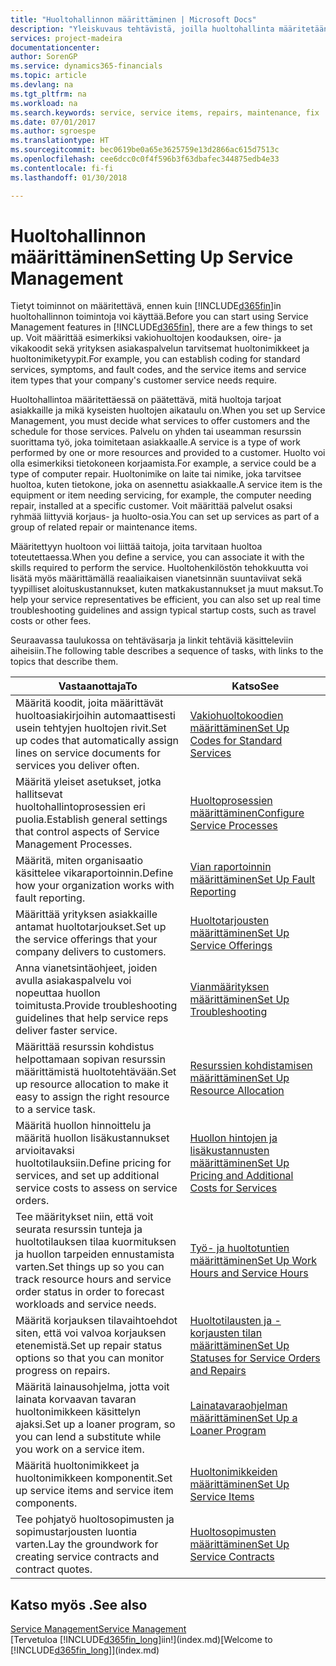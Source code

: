 ```yaml
---
title: "Huoltohallinnon määrittäminen | Microsoft Docs"
description: "Yleiskuvaus tehtävistä, joilla huoltohallinta määritetään organisaation huollon hallintatapaan sopivaksi."
services: project-madeira
documentationcenter: 
author: SorenGP
ms.service: dynamics365-financials
ms.topic: article
ms.devlang: na
ms.tgt_pltfrm: na
ms.workload: na
ms.search.keywords: service, service items, repairs, maintenance, fix
ms.date: 07/01/2017
ms.author: sgroespe
ms.translationtype: HT
ms.sourcegitcommit: bec0619be0a65e3625759e13d2866ac615d7513c
ms.openlocfilehash: cee6dcc0c0f4f596b3f63dbafec344875edb4e33
ms.contentlocale: fi-fi
ms.lasthandoff: 01/30/2018

---
```


# <a name="setting-up-service-management"></a><span data-ttu-id="bdb5a-103">Huoltohallinnon määrittäminen</span><span class="sxs-lookup"><span data-stu-id="bdb5a-103">Setting Up Service Management</span></span>
<span data-ttu-id="bdb5a-104">Tietyt toiminnot on määritettävä, ennen kuin [!INCLUDE[d365fin](includes/d365fin_md.md)]in huoltohallinnon toimintoja voi käyttää.</span><span class="sxs-lookup"><span data-stu-id="bdb5a-104">Before you can start using Service Management features in [!INCLUDE[d365fin](includes/d365fin_md.md)], there are a few things to set up.</span></span> <span data-ttu-id="bdb5a-105">Voit määrittää esimerkiksi vakiohuoltojen koodauksen, oire- ja vikakoodit sekä yrityksen asiakaspalvelun tarvitsemat huoltonimikkeet ja huoltonimiketyypit.</span><span class="sxs-lookup"><span data-stu-id="bdb5a-105">For example, you can establish coding for standard services, symptoms, and fault codes, and the service items and service item types that your company's customer service needs require.</span></span>  

<span data-ttu-id="bdb5a-106">Huoltohallintoa määritettäessä on päätettävä, mitä huoltoja tarjoat asiakkaille ja mikä kyseisten huoltojen aikataulu on.</span><span class="sxs-lookup"><span data-stu-id="bdb5a-106">When you set up Service Management, you must decide what services to offer customers and the schedule for those services.</span></span> <span data-ttu-id="bdb5a-107">Palvelu on yhden tai useamman resurssin suorittama työ, joka toimitetaan asiakkaalle.</span><span class="sxs-lookup"><span data-stu-id="bdb5a-107">A service is a type of work performed by one or more resources and provided to a customer.</span></span> <span data-ttu-id="bdb5a-108">Huolto voi olla esimerkiksi tietokoneen korjaamista.</span><span class="sxs-lookup"><span data-stu-id="bdb5a-108">For example, a service could be a type of computer repair.</span></span> <span data-ttu-id="bdb5a-109">Huoltonimike on laite tai nimike, joka tarvitsee huoltoa, kuten tietokone, joka on asennettu asiakkaalle.</span><span class="sxs-lookup"><span data-stu-id="bdb5a-109">A service item is the equipment or item needing servicing, for example, the computer needing repair, installed at a specific customer.</span></span> <span data-ttu-id="bdb5a-110">Voit määrittää palvelut osaksi ryhmää liittyviä korjaus- ja huolto-osia.</span><span class="sxs-lookup"><span data-stu-id="bdb5a-110">You can set up services as part of a group of related repair or maintenance items.</span></span>  
  
<span data-ttu-id="bdb5a-111">Määritettyyn huoltoon voi liittää taitoja, joita tarvitaan huoltoa toteutettaessa.</span><span class="sxs-lookup"><span data-stu-id="bdb5a-111">When you define a service, you can associate it with the skills required to perform the service.</span></span> <span data-ttu-id="bdb5a-112">Huoltohenkilöstön tehokkuutta voi lisätä myös määrittämällä reaaliaikaisen vianetsinnän suuntaviivat sekä tyypilliset aloituskustannukset, kuten matkakustannukset ja muut maksut.</span><span class="sxs-lookup"><span data-stu-id="bdb5a-112">To help your service representatives be efficient, you can also set up real time troubleshooting guidelines and assign typical startup costs, such as travel costs or other fees.</span></span>  

<span data-ttu-id="bdb5a-113">Seuraavassa taulukossa on tehtäväsarja ja linkit tehtäviä käsitteleviin aiheisiin.</span><span class="sxs-lookup"><span data-stu-id="bdb5a-113">The following table describes a sequence of tasks, with links to the topics that describe them.</span></span>  
  
| <span data-ttu-id="bdb5a-114">Vastaanottaja</span><span class="sxs-lookup"><span data-stu-id="bdb5a-114">To</span></span> | <span data-ttu-id="bdb5a-115">Katso</span><span class="sxs-lookup"><span data-stu-id="bdb5a-115">See</span></span> |
| --- | --- |
| <span data-ttu-id="bdb5a-116">Määritä koodit, joita määrittävät huoltoasiakirjoihin automaattisesti usein tehtyjen huoltojen rivit.</span><span class="sxs-lookup"><span data-stu-id="bdb5a-116">Set up codes that automatically assign lines on service documents for services you deliver often.</span></span> |[<span data-ttu-id="bdb5a-117">Vakiohuoltokoodien määrittäminen</span><span class="sxs-lookup"><span data-stu-id="bdb5a-117">Set Up Codes for Standard Services</span></span>](service-how-setup-service-coding.md)|
| <span data-ttu-id="bdb5a-118">Määritä yleiset asetukset, jotka hallitsevat huoltohallintoprosessien eri puolia.</span><span class="sxs-lookup"><span data-stu-id="bdb5a-118">Establish general settings that control aspects of Service Management Processes.</span></span>|[<span data-ttu-id="bdb5a-119">Huoltoprosessien määrittäminen</span><span class="sxs-lookup"><span data-stu-id="bdb5a-119">Configure Service Processes</span></span>](service-setup-service-processes.md)|
| <span data-ttu-id="bdb5a-120">Määritä, miten organisaatio käsittelee vikaraportoinnin.</span><span class="sxs-lookup"><span data-stu-id="bdb5a-120">Define how your organization works with fault reporting.</span></span> |[<span data-ttu-id="bdb5a-121">Vian raportoinnin määrittäminen</span><span class="sxs-lookup"><span data-stu-id="bdb5a-121">Set Up Fault Reporting</span></span>](service-how-setup-fault-reporting.md) |
| <span data-ttu-id="bdb5a-122">Määrittää yrityksen asiakkaille antamat huoltotarjoukset.</span><span class="sxs-lookup"><span data-stu-id="bdb5a-122">Set up the service offerings that your company delivers to customers.</span></span>|[<span data-ttu-id="bdb5a-123">Huoltotarjousten määrittäminen</span><span class="sxs-lookup"><span data-stu-id="bdb5a-123">Set Up Service Offerings</span></span>](service-how-setup-service-offerings.md)|
| <span data-ttu-id="bdb5a-124">Anna vianetsintäohjeet, joiden avulla asiakaspalvelu voi nopeuttaa huollon toimitusta.</span><span class="sxs-lookup"><span data-stu-id="bdb5a-124">Provide troubleshooting guidelines that help service reps deliver faster service.</span></span> |[<span data-ttu-id="bdb5a-125">Vianmäärityksen määrittäminen</span><span class="sxs-lookup"><span data-stu-id="bdb5a-125">Set Up Troubleshooting</span></span>](service-how-setup-troubleshooting.md) |
| <span data-ttu-id="bdb5a-126">Määrittää resurssin kohdistus helpottamaan sopivan resurssin määrittämistä huoltotehtävään.</span><span class="sxs-lookup"><span data-stu-id="bdb5a-126">Set up resource allocation to make it easy to assign the right resource to a service task.</span></span> |[<span data-ttu-id="bdb5a-127">Resurssien kohdistamisen määrittäminen</span><span class="sxs-lookup"><span data-stu-id="bdb5a-127">Set Up Resource Allocation</span></span>](service-how-setup-resource-allocation.md) |
| <span data-ttu-id="bdb5a-128">Määritä huollon hinnoittelu ja määritä huollon lisäkustannukset arvioitavaksi huoltotilauksiin.</span><span class="sxs-lookup"><span data-stu-id="bdb5a-128">Define pricing for services, and set up additional service costs to assess on service orders.</span></span> |[<span data-ttu-id="bdb5a-129">Huollon hintojen ja lisäkustannusten määrittäminen</span><span class="sxs-lookup"><span data-stu-id="bdb5a-129">Set Up Pricing and Additional Costs for Services</span></span>](service-how-setup-service-costs-pricing.md)|
| <span data-ttu-id="bdb5a-130">Tee määritykset niin, että voit seurata resurssin tunteja ja huoltotilauksen tilaa kuormituksen ja huollon tarpeiden ennustamista varten.</span><span class="sxs-lookup"><span data-stu-id="bdb5a-130">Set things up so you can track resource hours and service order status in order to forecast workloads and service needs.</span></span>|[<span data-ttu-id="bdb5a-131">Työ- ja huoltotuntien määrittäminen</span><span class="sxs-lookup"><span data-stu-id="bdb5a-131">Set Up Work Hours and Service Hours</span></span>](service-how-setup-work-service-hours.md)|
| <span data-ttu-id="bdb5a-132">Määritä korjauksen tilavaihtoehdot siten, että voi valvoa korjauksen etenemistä.</span><span class="sxs-lookup"><span data-stu-id="bdb5a-132">Set up repair status options so that you can monitor progress on repairs.</span></span> | [<span data-ttu-id="bdb5a-133">Huoltotilausten ja -korjausten tilan määrittäminen</span><span class="sxs-lookup"><span data-stu-id="bdb5a-133">Set Up Statuses for Service Orders and Repairs</span></span>](service-order-repair-status.md)|
| <span data-ttu-id="bdb5a-134">Määritä lainausohjelma, jotta voit lainata korvaavan tavaran huoltonimikkeen käsittelyn ajaksi.</span><span class="sxs-lookup"><span data-stu-id="bdb5a-134">Set up a loaner program, so you can lend a substitute while you work on a service item.</span></span> |[<span data-ttu-id="bdb5a-135">Lainatavaraohjelman määrittäminen</span><span class="sxs-lookup"><span data-stu-id="bdb5a-135">Set Up a Loaner Program</span></span>](service-how-setup-loaner-program.md) |
| <span data-ttu-id="bdb5a-136">Määritä huoltonimikkeet ja huoltonimikkeen komponentit.</span><span class="sxs-lookup"><span data-stu-id="bdb5a-136">Set up service items and service item components.</span></span> |[<span data-ttu-id="bdb5a-137">Huoltonimikkeiden määrittäminen</span><span class="sxs-lookup"><span data-stu-id="bdb5a-137">Set Up Service Items</span></span>](service-how-setup-service-items.md) |
| <span data-ttu-id="bdb5a-138">Tee pohjatyö huoltosopimusten ja sopimustarjousten luontia varten.</span><span class="sxs-lookup"><span data-stu-id="bdb5a-138">Lay the groundwork for creating service contracts and contract quotes.</span></span> |[<span data-ttu-id="bdb5a-139">Huoltosopimusten määrittäminen</span><span class="sxs-lookup"><span data-stu-id="bdb5a-139">Set Up Service Contracts</span></span>](service-how-setup-service-contracts.md) |

## <a name="see-also"></a><span data-ttu-id="bdb5a-140">Katso myös .</span><span class="sxs-lookup"><span data-stu-id="bdb5a-140">See also</span></span>
[<span data-ttu-id="bdb5a-141">Service Management</span><span class="sxs-lookup"><span data-stu-id="bdb5a-141">Service Management</span></span>](service-service.md)  
<span data-ttu-id="bdb5a-142">[Tervetuloa [!INCLUDE[d365fin_long](includes/d365fin_long_md.md)]iin!](index.md)</span><span class="sxs-lookup"><span data-stu-id="bdb5a-142">[Welcome to [!INCLUDE[d365fin_long](includes/d365fin_long_md.md)]](index.md)</span></span>  


